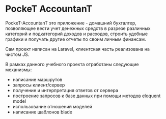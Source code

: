 # PockeT AccountanT
PockeT-AccountanT это приложение - домашний бухгалтер, позволяющее вести учет денежных средств в разрезе
различных категорий и подкатегорий доходов и расходов, строить удобные графики и получать другие отчеты по своим личным финансам.

Сам проект написан на Laravel, клиентская часть реализована на чистом JS.

В рамках данного учебного проекта отработаны следующие механизмы:
- написание маршрутов
- запросы клиент/сервер
- получение и интерпретация ответов от сервера
- построение запросов к базе данных при помощи методов eloquent model
- использование отношений моделей
- написание шаблонов blade
